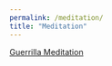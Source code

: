 ```yaml
---
permalink: /meditation/
title: "Meditation"
---
```



[Guerrilla Meditation](https://www.facebook.com/GuerrillaMeditation)